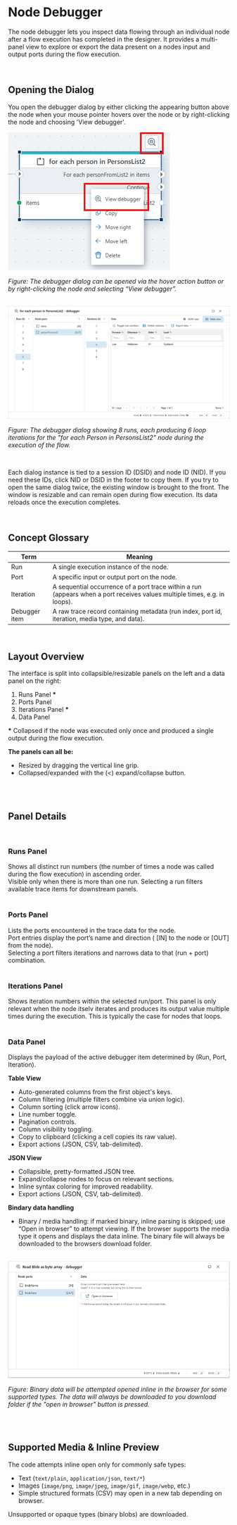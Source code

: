 # Node Debugger

The node debugger lets you inspect data flowing through an individual node after a flow execution has completed in the designer. It provides a multi-panel view to explore or export the data present on a nodes input and output ports during the flow execution.

<br>

## Opening the Dialog

You open the debugger dialog by either clicking the appearing button above the node when your mouse pointer hovers over the node or by right-clicking the node and choosing 'View debugger'.

<img src="../../../../images/debugger-open.png" alt="Opening debugger dialog">
<p><em>Figure: The debugger dialog can be opened via the hover action button or by right-clicking the node and selecting “View debugger”.</em></p>

<br>


<img src="../../../../images/debugger-overview-full.png" alt="Debugger dialog with runs and iterations">
<p><em>Figure: The debugger dialog showing 8 runs, each producing 6 loop iterations for the "for each Person in PersonsList2" node during the execution of the flow.</em></p>

<br>

Each dialog instance is tied to a session ID (DSID) and node ID (NID). If you need these IDs, click NID or DSID in the footer to copy them. If you try to open the same dialog twice, the existing window is brought to the front. The window is resizable and can remain open during flow execution. Its data reloads once the execution completes.

<br>

## Concept Glossary

| Term | Meaning |
|------|--------|
| Run | A single execution instance of the node. |
| Port | A specific input or output port on the node. |
| Iteration | A sequential occurrence of a port trace within a run (appears when a port receives values multiple times, e.g. in loops). |
| Debugger item | A raw trace record containing metadata (run index, port id, iteration, media type, and data). |

<br>

## Layout Overview

The interface is split into collapsible/resizable panels on the left and a data panel on the right:

1. Runs Panel **\***
2. Ports Panel
3. Iterations Panel **\***
4. Data Panel

**\*** Collapsed if the node was executed only once and produced a single output during the flow execution.

**The panels can all be:**
- Resized by dragging the vertical line grip.
- Collapsed/expanded with the (<) expand/collapse button.
<br>
<br>

## Panel Details

<br>

### Runs Panel
Shows all distinct run numbers (the number of times a node was called during the flow execution) in ascending order.  
Visible only when there is more than one run. Selecting a run filters available trace items for downstream panels.
<br>
<br>

### Ports Panel
Lists the ports encountered in the trace data for the node.  
Port entries display the port’s name and direction ( [IN] to the node or [OUT] from the node).  
Selecting a port filters iterations and narrows data to that (run + port) combination.
<br>
<br>

### Iterations Panel
Shows iteration numbers within the selected run/port. This panel is only relevant when the node itselv iterates and produces its output value multiple times during the execution. This is typically the case for nodes that loops.
<br>
<br>

### Data Panel
Displays the payload of the active debugger item determined by (Run, Port, Iteration).  

**Table View**
- Auto-generated columns from the first object's keys.
- Column filtering (multiple filters combine via union logic).
- Column sorting (click arrow icons).
- Line number toggle.
- Pagination controls.
- Column visibility toggling.
- Copy to clipboard (clicking a cell copies its raw value).
- Export actions (JSON, CSV, tab-delimited).

**JSON View**
- Collapsible, pretty-formatted JSON tree.
- Expand/collapse nodes to focus on relevant sections.
- Inline syntax coloring for improved readability.
- Export actions (JSON, CSV, tab-delimited).

**Bindary data handling**
- Binary / media handling: if marked binary, inline parsing is skipped; use “Open in browser” to attempt viewing. If the browser supports the media type it opens and displays the data inline. The binary file will always be downloaded to the browsers download folder.
<br>

<img src="../../../../images/debugger-binary-data.png" alt="Binary data handling">
<p><em>Figure: Binary data will be attempted opened inline in the browser for some supported types. The data will always be downloaded to you download folder if the "open in browser" button is pressed.</em></p>

<br>
<br>

## Supported Media & Inline Preview

The code attempts inline open only for commonly safe types:
- Text (`text/plain`, `application/json`, `text/*`)
- Images (`image/png`, `image/jpeg`, `image/gif`, `image/webp`, etc.)
- Simple structured formats (CSV) may open in a new tab depending on browser.

Unsupported or opaque types (binary blobs) are downloaded.
